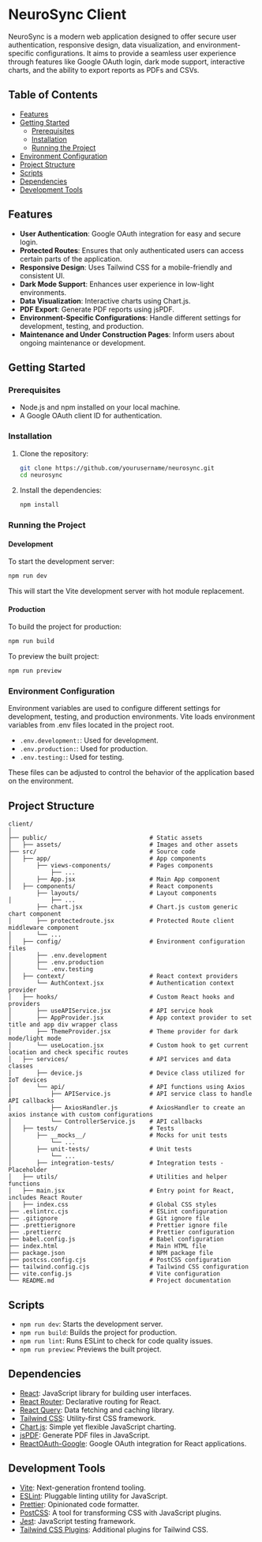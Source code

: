 # NeuroSync Client

NeuroSync is a modern web application designed to offer secure user authentication, responsive design, data visualization, and environment-specific configurations. It aims to provide a seamless user experience through features like Google OAuth login, dark mode support, interactive charts, and the ability to export reports as PDFs and CSVs.

## Table of Contents
- [Features](#features)
- [Getting Started](#getting-started)
    - [Prerequisites](#prerequisites)
    - [Installation](#installation)
    - [Running the Project](#running-the-project)
- [Environment Configuration](#environment-configuration)
- [Project Structure](#project-structure)
- [Scripts](#scripts)
- [Dependencies](#dependencies)
- [Development Tools](#development-tools)

## Features

- **User Authentication**: Google OAuth integration for easy and secure login.
- **Protected Routes**: Ensures that only authenticated users can access certain parts of the application.
- **Responsive Design**: Uses Tailwind CSS for a mobile-friendly and consistent UI.
- **Dark Mode Support**: Enhances user experience in low-light environments.
- **Data Visualization**: Interactive charts using Chart.js.
- **PDF Export**: Generate PDF reports using jsPDF.
- **Environment-Specific Configurations**: Handle different settings for development, testing, and production.
- **Maintenance and Under Construction Pages**: Inform users about ongoing maintenance or development.

## Getting Started

### Prerequisites

- Node.js and npm installed on your local machine.
- A Google OAuth client ID for authentication.

### Installation

1. Clone the repository:
    ```sh
    git clone https://github.com/yourusername/neurosync.git
    cd neurosync
    ```

2. Install the dependencies:
    ```sh
    npm install
    ```

### Running the Project

#### Development

To start the development server:
```sh
npm run dev
```
This will start the Vite development server with hot module replacement.

#### Production
To build the project for production:
```sh
npm run build
```
To preview the built project:
```sh
npm run preview
```

### Environment Configuration

Environment variables are used to configure different settings for development, testing, and production environments.
Vite loads environment variables from .env files located in the project root.

* `.env.development:`: Used for development.
* `.env.production:`: Used for production.
* `.env.testing:`: Used for testing.

These files can be adjusted to control the behavior of the application based on the environment.

## Project Structure
```
client/
│
├── public/                             # Static assets
│   ├── assets/                         # Images and other assets
├── src/                                # Source code
│   ├── app/                            # App components
│       ├── views-components/           # Pages components
│           ├── ...
│       ├── App.jsx                     # Main App component
│   ├── components/                     # React components
        ├── layouts/                    # Layout components
│           ├── ...        
        ├── chart.jsx                   # Chart.js custom generic chart component
│       ├── protectedroute.jsx          # Protected Route client middleware component
│       └── ...
│   ├── config/                         # Environment configuration files
│       ├── .env.development
│       ├── .env.production
│       └── .env.testing
│   ├── context/                        # React context providers
│       └── AuthContext.jsx             # Authentication context provider
│   ├── hooks/                          # Custom React hooks and providers
│       ├── useAPIService.jsx           # API service hook
│       ├── AppProvider.jsx             # App context provider to set title and app div wrapper class
│       ├── ThemeProvider.jsx           # Theme provider for dark mode/light mode
│       └── useLocation.jsx             # Custom hook to get current location and check specific routes
│   ├── services/                       # API services and data classes
│       ├── device.js                   # Device class utilized for IoT devices
│       └── api/                        # API functions using Axios
│           ├── APIService.js           # API service class to handle API callbacks
│           ├── AxiosHandler.js         # AxiosHandler to create an axios instance with custom configurations
│           └── ControllerService.js    # API callbacks
│   ├── tests/                          # Tests
│       ├── __mocks__/                  # Mocks for unit tests
│           └── ...
│       ├── unit-tests/                 # Unit tests
│           └── ...
│       ├── integration-tests/          # Integration tests - Placeholder
│   ├── utils/                          # Utilities and helper functions
│   ├── main.jsx                        # Entry point for React, includes React Router
│   ├── index.css                       # Global CSS styles
├── .eslintrc.cjs                       # ESLint configuration
├── .gitignore                          # Git ignore file
├── .prettierignore                     # Prettier ignore file
├── .prettierrc                         # Prettier configuration
├── babel.config.js                     # Babel configuration
├── index.html                          # Main HTML file
├── package.json                        # NPM package file
├── postcss.config.cjs                  # PostCSS configuration
├── tailwind.config.cjs                 # Tailwind CSS configuration
├── vite.config.js                      # Vite configuration
└── README.md                           # Project documentation
```

## Scripts
* `npm run dev`: Starts the development server.
* `npm run build`: Builds the project for production.
* `npm run lint`: Runs ESLint to check for code quality issues.
* `npm run preview`: Previews the built project.

## Dependencies
- [React](https://reactjs.org/): JavaScript library for building user interfaces.
- [React Router](https://reactrouter.com/): Declarative routing for React.
- [React Query](https://react-query.tanstack.com/): Data fetching and caching library.
- [Tailwind CSS](https://tailwindcss.com/): Utility-first CSS framework.
- [Chart.js](https://www.chartjs.org/): Simple yet flexible JavaScript charting.
- [jsPDF](https://github.com/parallax/jsPDF): Generate PDF files in JavaScript.
- [ReactOAuth-Google](https://github.com/MomenSherif/react-oauth): Google OAuth integration for React applications.

## Development Tools
- [Vite](https://vitejs.dev/): Next-generation frontend tooling.
- [ESLint](https://eslint.org/): Pluggable linting utility for JavaScript.
- [Prettier](https://prettier.io/): Opinionated code formatter.
- [PostCSS](https://postcss.org/): A tool for transforming CSS with JavaScript plugins.
- [Jest](https://jestjs.io/): JavaScript testing framework.
- [Tailwind CSS Plugins](): Additional plugins for Tailwind CSS.
